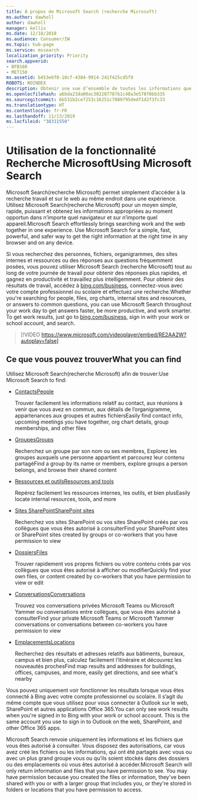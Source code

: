 ```yaml
---
title: À propos de Microsoft Search (recherche Microsoft)
ms.author: dawholl
author: dawholl
manager: kellis
ms.date: 12/18/2018
ms.audience: Consumer/IW
ms.topic: hub-page
ms.service: mssearch
localization_priority: Priority
search.appverid:
- BFB160
- MET150
ms.assetid: b453e6f0-10cf-4384-9914-241f425cd5f9
ROBOTS: NOINDEX
description: Obtenir une vue d’ensemble de toutes les informations que vous trouverez lorsque vous utilisez Microsoft Search (recherche Microsoft)
ms.openlocfilehash: a6bda23da00ac302287787b1c48a3e578f0bb335
ms.sourcegitcommit: 6b531b2ce7253c16251c7089795dedf1d2f3fc33
ms.translationtype: HT
ms.contentlocale: fr-FR
ms.lasthandoff: 11/13/2019
ms.locfileid: "38311550"
---
```

# <a name="using-microsoft-search"></a><span data-ttu-id="c056d-103">Utilisation de la fonctionnalité Recherche Microsoft</span><span class="sxs-lookup"><span data-stu-id="c056d-103">Using Microsoft Search</span></span>

<span data-ttu-id="c056d-p101">Microsoft Search(recherche Microsoft) permet simplement d’accéder à la recherche travail et sur le web au même endroit dans une expérience. Utilisez Microsoft Search(recherche Microsoft) pour un moyen simple, rapide, puissant et obtenez les informations appropriées au moment opportun dans n’importe quel navigateur et sur n’importe quel appareil.</span><span class="sxs-lookup"><span data-stu-id="c056d-p101">Microsoft Search effortlessly brings searching work and the web together in one experience. Use Microsoft Search for a simple, fast, powerful, and safer way to get the right information at the right time in any browser and on any device.</span></span>
  
<span data-ttu-id="c056d-p102">Si vous recherchez des personnes, fichiers, organigrammes, des sites internes et ressources ou des réponses aux questions fréquemment posées, vous pouvez utiliser Microsoft Search (recherche Microsoft) tout au long de votre journée de travail pour obtenir des réponses plus rapides, et gagnez en productivité et travaillez plus intelligemment. Pour obtenir des résultats de travail, accédez à [bing.com/business](https://www.bing.com/business), connectez-vous avec votre compte professionnel ou scolaire et effectuez une recherche.</span><span class="sxs-lookup"><span data-stu-id="c056d-p102">Whether you're searching for people, files, org charts, internal sites and resources, or answers to common questions, you can use Microsoft Search throughout your work day to get answers faster, be more productive, and work smarter. To get work results, just go to [bing.com/business](https://www.bing.com/business), sign in with your work or school account, and search.</span></span> 
  
> [!VIDEO https://www.microsoft.com/videoplayer/embed/RE2AA2W?autoplay=false]

## <a name="what-you-can-find"></a><span data-ttu-id="c056d-108">Ce que vous pouvez trouver</span><span class="sxs-lookup"><span data-stu-id="c056d-108">What you can find</span></span>
  
<span data-ttu-id="c056d-109">Utilisez Microsoft Search(recherche Microsoft) afin de trouver:</span><span class="sxs-lookup"><span data-stu-id="c056d-109">Use Microsoft Search to find:</span></span>
  
- [<span data-ttu-id="c056d-110">Contacts</span><span class="sxs-lookup"><span data-stu-id="c056d-110">People</span></span>](find-people-and-groups.md)
    
    <span data-ttu-id="c056d-111">Trouver facilement les informations relatif au contact, aux réunions à venir que vous avez en commun, aux détails de l’organigramme, appartenances aux groupes et autres fichiers</span><span class="sxs-lookup"><span data-stu-id="c056d-111">Easily find contact info, upcoming meetings you have together, org chart details, group memberships, and other files</span></span>
    
- [<span data-ttu-id="c056d-112">Groupes</span><span class="sxs-lookup"><span data-stu-id="c056d-112">Groups</span></span>](find-people-and-groups.md)
    
    <span data-ttu-id="c056d-113">Recherchez un groupe par son nom ou ses membres, Explorez les groupes auxquels une personne appartient et parcourez leur contenu partagé</span><span class="sxs-lookup"><span data-stu-id="c056d-113">Find a group by its name or members, explore groups a person belongs, and browse their shared content</span></span>
    
- [<span data-ttu-id="c056d-114">Ressources et outils</span><span class="sxs-lookup"><span data-stu-id="c056d-114">Resources and tools</span></span>](find-resources-tools-and-more.md)
    
    <span data-ttu-id="c056d-115">Repérez facilement les ressources internes, les outils, et bien plus</span><span class="sxs-lookup"><span data-stu-id="c056d-115">Easily locate internal resources, tools, and more</span></span>
    
- [<span data-ttu-id="c056d-116">Sites SharePoint</span><span class="sxs-lookup"><span data-stu-id="c056d-116">SharePoint sites</span></span>](find-sharepoint-sites.md)
    
    <span data-ttu-id="c056d-117">Recherchez vos sites SharePoint ou vos sites SharePoint créés par vos collègues que vous êtes autorisé à consulter</span><span class="sxs-lookup"><span data-stu-id="c056d-117">Find your SharePoint sites or SharePoint sites created by groups or co-workers that you have permission to view</span></span>
    
- [<span data-ttu-id="c056d-118">Dossiers</span><span class="sxs-lookup"><span data-stu-id="c056d-118">Files</span></span>](find-files.md)
    
    <span data-ttu-id="c056d-119">Trouver rapidement vos propres fichiers ou votre contenu créés par vos collègues que vous êtes autorisé à afficher ou modifier</span><span class="sxs-lookup"><span data-stu-id="c056d-119">Quickly find your own files, or content created by co-workers that you have permission to view or edit</span></span>
    
- [<span data-ttu-id="c056d-120">Conversations</span><span class="sxs-lookup"><span data-stu-id="c056d-120">Conversations</span></span>](find-conversations.md)
    
    <span data-ttu-id="c056d-121">Trouvez vos conversations privées Microsoft Teams ou Microsoft Yammer ou conversations entre collègues, que vous êtes autorisé à consulter</span><span class="sxs-lookup"><span data-stu-id="c056d-121">Find your private Microsoft Teams or Microsoft Yammer conversations or conversations between co-workers you have permission to view</span></span>
    
- [<span data-ttu-id="c056d-122">Emplacements</span><span class="sxs-lookup"><span data-stu-id="c056d-122">Locations</span></span>](find-locations.md)
    
    <span data-ttu-id="c056d-123">Recherchez des résultats et adresses relatifs aux bâtiments, bureaux, campus et bien plus, calculez facilement l’itinéraire et découvrez les nouveautés proches</span><span class="sxs-lookup"><span data-stu-id="c056d-123">Find map results and addresses for buildings, offices, campuses, and more, easily get directions, and see what's nearby</span></span>    
    
<span data-ttu-id="c056d-p103">Vous pouvez uniquement voir fonctionner les résultats lorsque vous êtes connecté à Bing avec votre compte professionnel ou scolaire. Il s’agit du même compte que vous utilisez pour vous connecter à Outlook sur le web, SharePoint et autres applications Office 365.</span><span class="sxs-lookup"><span data-stu-id="c056d-p103">You can only see work results when you're signed in to Bing with your work or school account. This is the same account you use to sign in to Outlook on the web, SharePoint, and other Office 365 apps.</span></span> 
  
<span data-ttu-id="c056d-p104">Microsoft Search renvoie uniquement les informations et les fichiers que vous êtes autorisé à consulter. Vous disposez des autorisations, car vous avez créé les fichiers ou les informations, qui ont été partagés avec vous ou avec un plus grand groupe vous ou qu’ils soient stockés dans des dossiers ou des emplacements où vous êtes autorisé à accéder.</span><span class="sxs-lookup"><span data-stu-id="c056d-p104">Microsoft Search will only return information and files that you have permission to see. You may have permission because you created the files or information, they've been shared with you or with a larger group that includes you, or they're stored in folders or locations that you have permission to access.</span></span>

  

